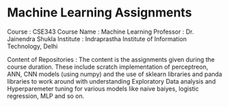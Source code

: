 # Machine Learning Assignments


Course : CSE343
Course Name : Machine Learning
Professor : Dr. Jainendra Shukla
Institute : Indraprastha Institute of Information Technology, Delhi

Content of Repositories : 
The content is the assignments given during the course duration. These include scratch implementation of perceptreon, ANN, CNN models (using numpy) and the use of sklearn libraries and panda libraries to work around with understanding Exploratory Data analysis and Hyperparemeter tuning for various models like naive baiyes, logistic regression, MLP and so on.

